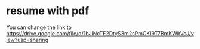 # resume with pdf
You can change the link to https://drive.google.com/file/d/1bJlNcTF2DtyS3m2sPmCKI9T7BmKWbVcJ/view?usp=sharing
